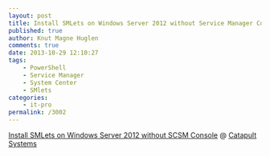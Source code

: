 ```yaml
---
layout: post
title: Install SMLets on Windows Server 2012 without Service Manager Console
published: true
author: Knut Magne Huglen
comments: true
date: 2013-10-29 12:10:27
tags:
    - PowerShell
    - Service Manager
    - System Center
    - SMlets
categories:
    - it-pro
permalink: /3002
---
```

[Install SMLets on Windows Server 2012 without SCSM Console][1] @ [Catapult Systems][2]

 [1]: http://blogs.catapultsystems.com/mdowst/archive/2013/10/29/install-smlets-on-windows-server-2012-without-scsm-console.aspx
 [2]: http://blogs.catapultsystems.com/